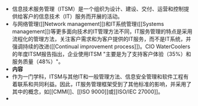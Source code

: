 - 信息技术服务管理（ITSM）是一个组织为设计、建设、交付、运营和控制提供给客户的信息技术（IT）服务而开展的活动。
- 与网络管理([[Network management]])和IT系统管理([[Systems management]])等更多面向技术的IT管理方法不同，IT服务管理的特点是采用流程化的管理方法，关注客户需求和为客户提供的IT服务，而不是IT系统，并强调持续的改进([[Continual improvement process]])。CIO WaterCoolers的年度ITSM报告指出，企业使用ITSM "主要是为了支持客户体验（35%）和服务质量（48%）"。
- **内容**
- 作为一门学科，ITSM与其他IT和一般管理方法、信息安全管理和软件工程有着联系和共同利益。因此，IT服务管理框架受到了其他标准的影响，并采用了其中的概念，如[[CMMI]]、[[ISO 9000]]或[[ISO/IEC 27000]]。
-